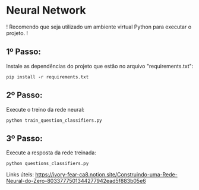 # Neural Network

! Recomendo que seja utilizado um ambiente virtual Python para executar o projeto. !

## 1º Passo:
Instale as dependências do projeto que estão no arquivo "requirements.txt":
```
pip install -r requirements.txt
```

## 2º Passo:
Execute o treino da rede neural:
```
python train_question_classifiers.py
```


## 3º Passo:
Execute a resposta da rede treinada:
```
python questions_classifiers.py
```


Links úteis:
https://ivory-fear-ca8.notion.site/Construindo-uma-Rede-Neural-do-Zero-8033777501344277942ead5f883b05e6
